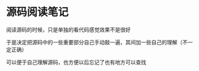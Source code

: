 # 源码阅读笔记
阅读源码的时候，只是单独的看代码感觉效果不是很好

于是决定把源码中的一些重要部分自己手动敲一遍，其间加一些自己的理解（不一定正确）

可以便于自己理解源码，也方便以后忘记了也有地方可以查找

